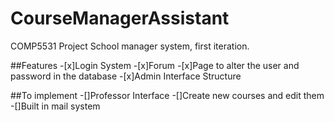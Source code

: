 # CourseManagerAssistant
 COMP5531 Project
 School manager system, first iteration.
 
##Features
 -[x]Login System
 -[x]Forum
 -[x]Page to alter the user and password in the database 
 -[x]Admin Interface Structure
 
 ##To implement
 -[]Professor Interface
 -[]Create new courses and edit them
 -[]Built in mail system
